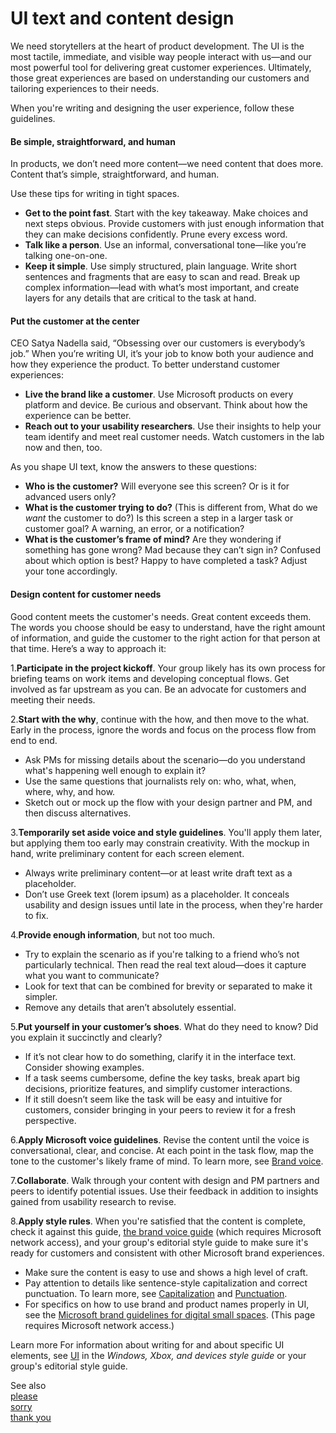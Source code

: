 # UI text and content design

We
need storytellers at the heart of product development. The UI
is the most tactile, immediate, and visible way people interact
with us—and our most powerful tool for delivering great customer
experiences. Ultimately, those great experiences are based on
understanding our customers and tailoring experiences to their
needs. 

When you're writing and designing the user experience, follow these guidelines.

#### Be simple, straightforward, and human

In
products, we don’t need more content—we need content that does
more. Content that’s simple, straightforward, and human. 

Use these tips for writing in tight spaces.

  - **Get to the point fast**. Start with
    the key takeaway. Make choices and next steps obvious. Provide
    customers with just enough information that they can make decisions
    confidently. Prune every excess word.
  - **Talk like a person**. Use an informal, conversational tone—like you’re talking one-on-one.
  - **Keep it simple**. Use
    simply structured, plain language. Write short
    sentences and fragments that are easy to scan and read. Break up
    complex information—lead with what’s most important, and create layers
    for any details that are critical to the task at hand.

#### Put the customer at the center

CEO
Satya Nadella said, “Obsessing over our customers is everybody’s
job.” When you’re writing UI, it’s your job to know both your
audience and how they experience the product. To better understand
customer experiences:

  - **Live the brand like a customer**. Use Microsoft
    products on every platform and device. Be curious and observant.
    Think about how the experience can be better.
  - **Reach out to your usability researchers**. Use
    their insights to help your team identify and meet real customer
    needs. Watch customers in the lab now and then, too.

As you shape UI text, know the answers to these questions:

  - **Who is the customer?** Will everyone see this screen? Or is it for advanced users only? 
  - **What is the customer trying to do?** (This is different from, What do we *want* the customer to do?) Is this screen a step in a larger task or customer goal? A warning, an error, or a notification? 
  - **What is the customer’s frame of mind?** Are
    they wondering if something has gone wrong? Mad because they can’t
    sign in? Confused about which option is best? Happy to
    have completed a task? Adjust your tone accordingly.

#### Design content for customer needs

Good
content meets the customer's needs. Great content exceeds them. The
words you choose should be easy to understand, have the right amount of
information, and guide the customer to the right action for that person
at that time. Here’s a way to approach it:

1.**Participate in the project kickoff**. Your
group likely has its own process for briefing teams on work
items and developing conceptual flows. Get involved as far
upstream as you can. Be an advocate for customers and meeting
their needs.

2.**Start with the why**, continue
with the how, and then move to the what. Early in the process,
ignore the words and focus on the process flow from end to
end.

  - Ask PMs for missing details about the scenario—do you understand what's happening well enough to explain it? 
  - Use the same questions that journalists rely on: who, what, when, where, why, and how.
  - Sketch out or mock up the flow with your design partner and PM, and then discuss alternatives.

3.**Temporarily set aside voice and style guidelines**.
You'll apply them later, but applying them too early may constrain
creativity. With the mockup in hand, write preliminary content for
each screen element. 

  - Always write preliminary content—or at least write draft text as a placeholder. 
  - Don’t
    use Greek text (lorem ipsum) as a placeholder. It conceals
    usability and design issues until late in the process, when they're
    harder to fix.

4.**Provide enough information**, but not too much. 

  - Try to
    explain the scenario as if you're talking to a friend who’s not
    particularly technical. Then read the real text aloud—does
    it capture what you want to communicate? 
  - Look for text that can be combined for brevity or separated to make it simpler. 
  - Remove any details that aren’t absolutely essential.

5.**Put yourself in your customer’s shoes**. What do they need to know? Did you explain it succinctly and clearly?

  - If it’s not clear how to do something, clarify it in the interface text. Consider showing examples. 
  - If
    a task seems cumbersome, define the key tasks, break apart big
    decisions, prioritize features, and simplify customer interactions.
  - If
    it still doesn’t seem like the task will be easy and intuitive for
    customers, consider bringing in your peers to review it for a fresh
    perspective.

6.**Apply Microsoft voice guidelines**. Revise the content until the voice is conversational, clear, and concise. At each point in the task flow, map the tone to the customer's likely frame of mind. To learn more, see [Brand voice](/style-guide/brand-voice-above-all-simple-human).

7.**Collaborate**. Walk
through your content with design and PM partners and peers to
identify potential issues. Use their feedback in addition to
insights gained from usability research to revise.

8.**Apply style rules**. When you're satisfied that the content is complete, check it against this guide, [the brand voice guide](https://microsoft.sharepoint.com/teams/BrandCentral/Guidelines/Our_voice_July2014.pdf) (which
requires Microsoft network access), and your group's editorial style
guide to make sure it's ready for customers and consistent with other
Microsoft brand experiences. 

  - Make sure the content is easy to use and shows a high level of craft. 
  - Pay attention to details like sentence-style capitalization and correct punctuation. To learn more, see [Capitalization](/style-guide/capitalization) and [Punctuation](/style-guide/punctuation/).
  - For specifics on how to use brand and product names properly in UI, see the [Microsoft brand guidelines for digital small spaces](https://microsoft.sharepoint.com/teams/BrandCentral/Guidelines/Microsoft_small_space_guidelines.pdf). (This page requires Microsoft network access.)

Learn more For information about writing for and about specific UI elements, see [UI](https://worldready.cloudapp.net/Styleguide/Read?id=2547&topicid=37019 "Open the UI section in the Style Guide for Windows, Windows Phone, and Xbox.") in the *Windows, Xbox, and devices style guide* or your group's editorial style guide.

See also  
[please](/style-guide/a-z-word-list-term-collections/p/please)  
[sorry](/style-guide/a-z-word-list-term-collections/s/sorry)  
[thank you](/style-guide/a-z-word-list-term-collections/t/thank-you)
